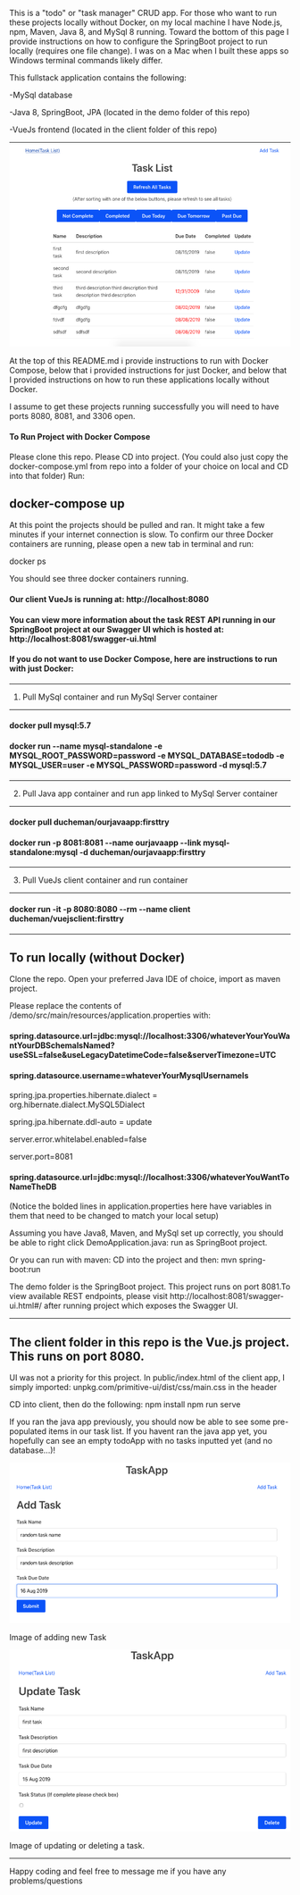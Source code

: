 This is a "todo" or "task manager" CRUD app. For those who want to run these projects locally without Docker, on my local machine I have Node.js, npm, Maven, Java 8, and MySql 8 running. Toward the bottom of this page I provide instructions on how to configure the SpringBoot project to run locally (requires one file change). I was on a Mac when I built these apps so Windows terminal commands likely differ.

This fullstack application contains the following:

-MySql database

-Java 8, SpringBoot, JPA (located in the demo folder of this repo)

-VueJs frontend  (located in the client folder of this repo)

![Users can see all tasks](/images/pictureOfTodoApp.png)

At the top of this README.md i provide instructions to run with Docker Compose, below that i provided instructions for just Docker, and below that I provided instructions on how to run these applications locally without Docker.

I assume to get these projects running successfully you will need to have ports 8080, 8081, and 3306 open.

#### To Run Project with Docker Compose

Please clone this repo. Please CD into project. (You could also just copy the docker-compose.yml from repo into a folder of your choice on local and CD into that folder) Run:

## docker-compose up

At this point the projects should be pulled and ran. It might take a few minutes if your internet connection is slow. To confirm our three Docker containers are running, please open a new tab in terminal and run:

docker ps

You should see three docker containers running.

#### Our client VueJs is running at: http://localhost:8080

#### You can view more information about the task REST API running in our SpringBoot project at our Swagger UI which is hosted at: http://localhost:8081/swagger-ui.html

#### If you do not want to use Docker Compose, here are instructions to run with just Docker:

------------------------------------------------------------
1. Pull MySql container and run MySql Server container
------------------------------------------------------------
#### docker pull mysql:5.7

#### docker run --name mysql-standalone -e MYSQL_ROOT_PASSWORD=password -e MYSQL_DATABASE=tododb -e MYSQL_USER=user -e MYSQL_PASSWORD=password -d mysql:5.7

------------------------------------------------------------
2. Pull Java app container and run app linked to MySql Server container
------------------------------------------------------------

#### docker pull ducheman/ourjavaapp:firsttry

#### docker run -p 8081:8081 --name ourjavaapp --link mysql-standalone:mysql -d ducheman/ourjavaapp:firsttry

------------------------------------------------------------
3. Pull VueJs client container and run container
------------------------------------------------------------

#### docker run -it -p 8080:8080 --rm --name client ducheman/vuejsclient:firsttry

<!---
------------------------------------------------------------
We are first going to get our MySql Server running in Docker.
------------------------------------------------------------

docker pull mysql:5.7

docker run --name mysql-standalone -e MYSQL_ROOT_PASSWORD=password -e MYSQL_DATABASE=tododb -e MYSQL_USER=user -e MYSQL_PASSWORD=password -d mysql:5.7

------------------------------
CD into the demo(the java app) directory
------------------------------

mvn clean package -DskipTests

docker build . -t ourjavaapp

docker run -p 8081:8081 --name ourjavaapp --link mysql-standalone:mysql -d ourjavaapp

------------------------------
CD into the client(the VueJs app) directory
------------------------------

docker build -t client .

docker run -it -p 8080:8080 --rm --name client client

------------------------------------------------------------

At this point you should have three containers running after you type this command in terminal:

Docker ps

If you see three images running, maybe the application is running and you should check the Vue.js' app's logs to see where it is hosted!
-->

------------------------------------------------------------
To run locally (without Docker)
------------------------------------------------------------

Clone the repo. Open your preferred Java IDE of choice, import as maven project.

Please replace the contents of /demo/src/main/resources/application.properties with:

#### spring.datasource.url=jdbc:mysql://localhost:3306/whateverYourYouWantYourDBSchemaIsNamed?useSSL=false&useLegacyDatetimeCode=false&serverTimezone=UTC

#### spring.datasource.username=whateverYourMysqlUsernameIs

spring.jpa.properties.hibernate.dialect = org.hibernate.dialect.MySQL5Dialect

spring.jpa.hibernate.ddl-auto = update

server.error.whitelabel.enabled=false

server.port=8081

#### spring.datasource.url=jdbc:mysql://localhost:3306/whateverYouWantToNameTheDB

(Notice the bolded lines in application.properties here have variables in them that need to be changed to match your local setup)

Assuming you have Java8, Maven, and MySql set up correctly, you should be able to right click DemoApplication.java: run as SpringBoot project.

Or you can run with maven: CD into the project and then: mvn spring-boot:run

The demo folder is the SpringBoot project. This project runs on port 8081.To view available REST endpoints, please visit http://localhost:8081/swagger-ui.html#/ after running project which exposes the Swagger UI.

------------------------------------------------------------
The client folder in this repo is the Vue.js project. This runs on port 8080.
------------------------------------------------------------

UI was not a priority for this project. In public/index.html of the client app, I simply imported: unpkg.com/primitive-ui/dist/css/main.css in the header

CD into client, then do the following:
npm install
npm run serve

If you ran the java app previously, you should now be able to see some pre-populated items in our task list. If you havent ran the java app yet, you hopefully can see an empty todoApp with no tasks inputted yet (and no database...)!

![Users can add a task](/images/submitNew.png)

Image of adding new Task

![Users can update or delete a task](/images/updateTask.png)

Image of updating or deleting a task.

------------------------------------------------------------
Happy coding and feel free to message me if you have any problems/questions
